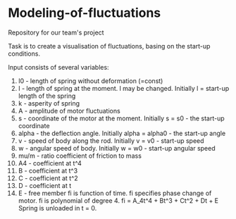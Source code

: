 # Modeling-of-fluctuations
Repository for our team's project

Task is to create a visualisation of fluctuations, basing on the start-up conditions.

Input consists of several variables: 
1) l0 - length of spring without deformation (=const)
2) l - length of spring at the moment. l may be changed. Initially l = start-up length of the spring
3) k - asperity of spring
4) A - amplitude of motor fluctuations
5) s - coordinate of the motor at the moment. Initially s = s0 - the start-up coordinate
6) alpha - the deflection angle. Initially alpha = alpha0 - the start-up angle
7) v - speed of body along the rod. Initially v = v0 - start-up speed
8) w - angular speed of body. Initially w = w0 - start-up angular speed
9) mu/m - ratio coefficient of friction to mass
10) A4 - coefficient at t^4
11) B - coefficient at t^3
12) C - coefficient at t^2
13) D - coefficient at t
14) E - free member
fi is function of time. fi specifies phase change of motor. fi is polynomial of degree 4. fi = A_4t^4 + Bt^3 + Ct^2 + Dt + E 
Spring is unloaded in t = 0.